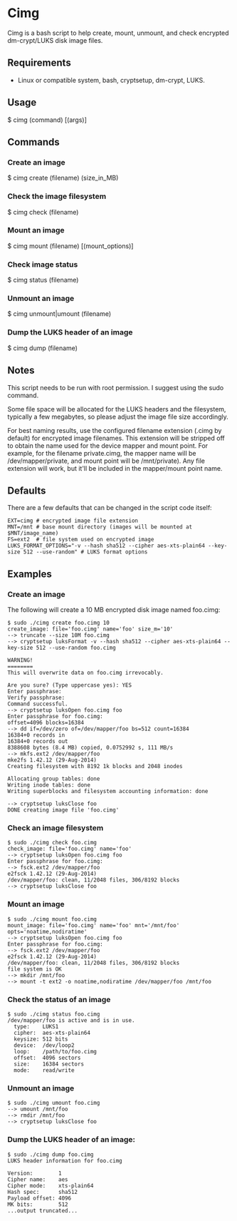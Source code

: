 # Cimg

Cimg is a bash script to help create, mount, unmount, and check encrypted dm-crypt/LUKS disk image files.

## Requirements

- Linux or compatible system, bash, cryptsetup, dm-crypt, LUKS.

## Usage

$ cimg (command) [(args)]

## Commands

### Create an image

$ cimg create (filename) (size_in_MB)

### Check the image filesystem

$ cimg check (filename)

### Mount an image

$ cimg mount (filename) [(mount_options)]

### Check image status

$ cimg status (filename)

### Unmount an image

$ cimg unmount|umount (filename)

### Dump the LUKS header of an image

$ cimg dump (filename)

## Notes

This script needs to be run with root permission. I suggest using the sudo command.

Some file space will be allocated for the LUKS headers and the filesystem, typically a few megabytes, so please adjust the image file size accordingly.

For best naming results, use the configured filename extension (.cimg by default) for encrypted image filenames. This extension will be stripped off to obtain the name used for the device mapper and mount point. For example, for the filename private.cimg, the mapper name will be /dev/mapper/private, and mount point will be /mnt/private). Any file extension will work, but it'll be included in the mapper/mount point name.

## Defaults

There are a few defaults that can be changed in the script code itself:

```
EXT=cimg # encrypted image file extension
MNT=/mnt # base mount directory (images will be mounted at $MNT/image_name)
FS=ext2  # file system used on encrypted image
LUKS_FORMAT_OPTIONS="-v --hash sha512 --cipher aes-xts-plain64 --key-size 512 --use-random" # LUKS format options
```

## Examples

### Create an image

The following will create a 10 MB encrypted disk image named foo.cimg:

````
$ sudo ./cimg create foo.cimg 10
create_image: file='foo.cimg' name='foo' size_m='10'
--> truncate --size 10M foo.cimg
--> cryptsetup luksFormat -v --hash sha512 --cipher aes-xts-plain64 --key-size 512 --use-random foo.cimg

WARNING!
========
This will overwrite data on foo.cimg irrevocably.

Are you sure? (Type uppercase yes): YES
Enter passphrase: 
Verify passphrase: 
Command successful.
--> cryptsetup luksOpen foo.cimg foo
Enter passphrase for foo.cimg: 
offset=4096 blocks=16384
--> dd if=/dev/zero of=/dev/mapper/foo bs=512 count=16384
16384+0 records in
16384+0 records out
8388608 bytes (8.4 MB) copied, 0.0752992 s, 111 MB/s
--> mkfs.ext2 /dev/mapper/foo
mke2fs 1.42.12 (29-Aug-2014)
Creating filesystem with 8192 1k blocks and 2048 inodes

Allocating group tables: done                            
Writing inode tables: done                            
Writing superblocks and filesystem accounting information: done

--> cryptsetup luksClose foo
DONE creating image file 'foo.cimg'
````

### Check an image filesystem

```
$ sudo ./cimg check foo.cimg
check_image: file='foo.cimg' name='foo'
--> cryptsetup luksOpen foo.cimg foo
Enter passphrase for foo.cimg: 
--> fsck.ext2 /dev/mapper/foo
e2fsck 1.42.12 (29-Aug-2014)
/dev/mapper/foo: clean, 11/2048 files, 306/8192 blocks
--> cryptsetup luksClose foo
```

### Mount an image

```
$ sudo ./cimg mount foo.cimg
mount_image: file='foo.cimg' name='foo' mnt='/mnt/foo' opts='noatime,nodiratime'
--> cryptsetup luksOpen foo.cimg foo
Enter passphrase for foo.cimg: 
--> fsck.ext2 /dev/mapper/foo
e2fsck 1.42.12 (29-Aug-2014)
/dev/mapper/foo: clean, 11/2048 files, 306/8192 blocks
file system is OK
--> mkdir /mnt/foo
--> mount -t ext2 -o noatime,nodiratime /dev/mapper/foo /mnt/foo
```

### Check the status of an image

```
$ sudo ./cimg status foo.cimg
/dev/mapper/foo is active and is in use.
  type:    LUKS1
  cipher:  aes-xts-plain64
  keysize: 512 bits
  device:  /dev/loop2
  loop:    /path/to/foo.cimg
  offset:  4096 sectors
  size:    16384 sectors
  mode:    read/write
```

### Unmount an image

```
$ sudo ./cimg umount foo.cimg
--> umount /mnt/foo
--> rmdir /mnt/foo
--> cryptsetup luksClose foo
```

### Dump the LUKS header of an image:

```
$ sudo ./cimg dump foo.cimg
LUKS header information for foo.cimg

Version:       	1
Cipher name:   	aes
Cipher mode:   	xts-plain64
Hash spec:     	sha512
Payload offset:	4096
MK bits:       	512
...output truncated...
```
